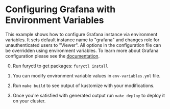# Configuring Grafana with Environment Variables

This example shows how to configure Grafana instance via environment variables.
It sets default instance name to "grafana" and changes role for unauthenticated
users to "Viewer". All options in the configuration file can be overridden using
environment variables. To learn more about Grafana configuration please see the
[documentation](http://docs.grafana.org/installation/configuration/).

0. Run furyctl to get packages: `furyctl install`

1. You can modify environment variable values in `env-variables.yml` file.

2. Run `make build` to see output of kustomize with your modifications.

3. Once you're satisfied with generated output run `make deploy` to deploy it on
   your cluster.
